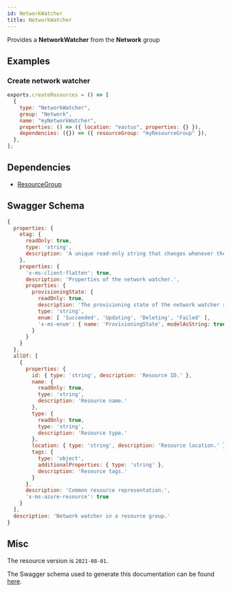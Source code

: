 ```yaml
---
id: NetworkWatcher
title: NetworkWatcher
---
```

Provides a **NetworkWatcher** from the **Network** group
## Examples
### Create network watcher
```js
exports.createResources = () => [
  {
    type: "NetworkWatcher",
    group: "Network",
    name: "myNetworkWatcher",
    properties: () => ({ location: "eastus", properties: {} }),
    dependencies: ({}) => ({ resourceGroup: "myResourceGroup" }),
  },
];

```
## Dependencies
- [ResourceGroup](../Resources/ResourceGroup.md)
## Swagger Schema
```js
{
  properties: {
    etag: {
      readOnly: true,
      type: 'string',
      description: 'A unique read-only string that changes whenever the resource is updated.'
    },
    properties: {
      'x-ms-client-flatten': true,
      description: 'Properties of the network watcher.',
      properties: {
        provisioningState: {
          readOnly: true,
          description: 'The provisioning state of the network watcher resource.',
          type: 'string',
          enum: [ 'Succeeded', 'Updating', 'Deleting', 'Failed' ],
          'x-ms-enum': { name: 'ProvisioningState', modelAsString: true }
        }
      }
    }
  },
  allOf: [
    {
      properties: {
        id: { type: 'string', description: 'Resource ID.' },
        name: {
          readOnly: true,
          type: 'string',
          description: 'Resource name.'
        },
        type: {
          readOnly: true,
          type: 'string',
          description: 'Resource type.'
        },
        location: { type: 'string', description: 'Resource location.' },
        tags: {
          type: 'object',
          additionalProperties: { type: 'string' },
          description: 'Resource tags.'
        }
      },
      description: 'Common resource representation.',
      'x-ms-azure-resource': true
    }
  ],
  description: 'Network watcher in a resource group.'
}
```
## Misc
The resource version is `2021-08-01`.

The Swagger schema used to generate this documentation can be found [here](https://github.com/Azure/azure-rest-api-specs/tree/main/specification/network/resource-manager/Microsoft.Network/stable/2021-08-01/networkWatcher.json).
